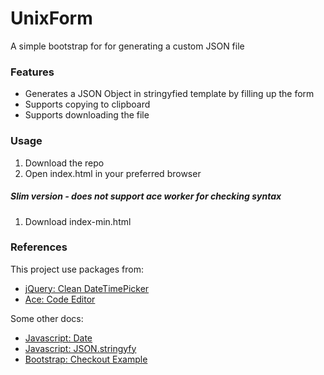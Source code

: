 # UnixForm

A simple bootstrap for for generating a custom JSON file

### Features

- Generates a JSON Object in stringyfied template by filling up the form
- Supports copying to clipboard
- Supports downloading the file

### Usage

1. Download the repo
2. Open index.html in your preferred browser

##### Slim version - does not support ace worker for checking syntax

1. Download index-min.html

### References

This project use packages from:

- [jQuery: Clean DateTimePicker](https://www.jqueryscript.net/time-clock/Clean-jQuery-Date-Time-Picker-Plugin-datetimepicker.html)
- [Ace: Code Editor](https://ace.c9.io/)

Some other docs:

- [Javascript: Date](https://developer.mozilla.org/en-US/docs/Web/JavaScript/Reference/Global_Objects/Date)
- [Javascript: JSON.stringyfy](https://developer.mozilla.org/en-US/docs/Web/JavaScript/Reference/Global_Objects/JSON/stringify)
- [Bootstrap: Checkout Example](https://getbootstrap.com/docs/4.0/examples/checkout/)
